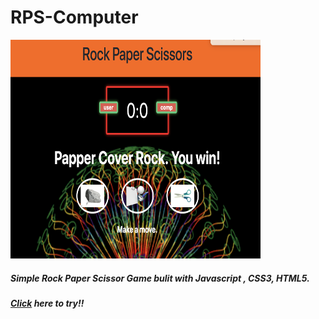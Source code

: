 # RPS-Computer
<img src = "assets/image/rps.png" width = "400px" height = "350px" >
<h5>Simple Rock Paper Scissor Game bulit with Javascript , CSS3, HTML5.</h5>

<h5><a href = "https://ferewtucho.github.io/RPS-Computer/" target = "_blank">Click</a> here to try!!</h5>
